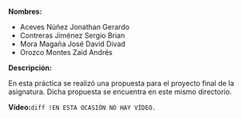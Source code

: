 __Nombres:__ 
- Aceves Núñez Jonathan Gerardo
- Contreras Jiménez Sergio Brian
- Mora Magaña José David Divad
- Orozco Montes Zaid Andrés

__Descripción:__

En esta práctica se realizó una propuesta para el proyecto final de la asignatura. Dicha propuesta se encuentra en este mismo directorio.


__Vídeo:__```diff !EN ESTA OCASIÓN NO HAY VÍDEO.```
